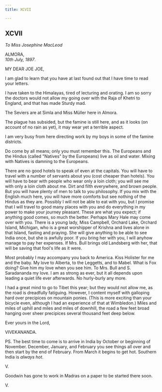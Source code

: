 ```yaml
---
title: XCVII

---
```





  

  


## XCVII

*To Miss Josephine MacLeod*

ALMORA,  
*10th July, 1897*.

MY DEAR JOE JOE,

I am glad to learn that you have at last found out that I have time to
read your letters.

I have taken to the Himalayas, tired of lecturing and orating. I am so
sorry the doctors would not allow my going over with the Raja of Khetri
to England, and that has made Sturdy mad.

The Seviers are at Simla and Miss Müller here in Almora.

The plague has subsided, but the famine is still here, and as it looks
(on account of no rain as yet), it may wear yet a terrible aspect.

I am very busy from here directing work by my boys in some of the famine
districts.

Do come by all means; only you must remember this. The Europeans and the
Hindus (called "Natives" by the Europeans) live as oil and water. Mixing
with Natives is damning to the Europeans.

There are no good hotels to speak of even at the capitals. You will have
to travel with a number of servants about you (cost cheaper than
hotels). You will have to bear with people who wear only a loin cloth;
you will see me with only a loin cloth about me. Dirt and filth
everywhere, and brown people. But you will have plenty of men to talk to
you philosophy. If you mix with the English much here, you will have
more comforts but see nothing of the Hindus as they are. Possibly I will
not be able to eat with you, but I promise that I will travel to good
many places with you and do everything in my power to make your journey
pleasant. These are what you expect; if anything good comes, so much the
better. Perhaps Mary Hale may come over with you. There is a young lady,
Miss Campbell, Orchard Lake, Orchard Island, Michigan, who is a great
worshipper of Krishna and lives alone in that Island, fasting and
praying. She will give anything to be able to see India once, but she is
awfully poor. If you bring her with you, I will anyhow manage to pay her
expenses. If Mrs. Bull brings old Landsberg with her, that will be
saving that fool's life as it were.

Most probably I may accompany you back to America. Kiss Holister for me
and the baby. My love to Alberta, to the Leggetts, and to Mabel. What is
Fox doing? Give him my love when you see him. To Mrs. Bull and S.
Saradananda my love. I am as strong as ever, but it all depends upon
leading a quiet life ever afterwards. No hurly-burly any more.

I had a great mind to go to Tibet this year; but they would not allow
me, as the road is dreadfully fatiguing. However, I content myself with
galloping hard over precipices on mountain ponies. (This is more
exciting than your bicycle even, although I had an experience of that at
Wimbledon.) Miles and miles of uphill and miles and miles of downhill,
the road a few feet broad hanging over sheer precipices several thousand
feet deep below. 

Ever yours in the Lord,

VIVEKANANDA.

  
PS. The best time to come is to arrive in India by October or beginning
of November. December, January, and February you see things all over and
then start by the end of February. From March it begins to get hot.
Southern India is *always hot*. 

V.

  
Goodwin has gone to work in Madras on a paper to be started there soon. 

V.


